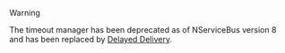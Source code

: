 > [!WARNING]
> The timeout manager has been deprecated as of NServiceBus version 8 and has been replaced by [Delayed Delivery](/nservicebus/messaging/delayed-delivery.md).